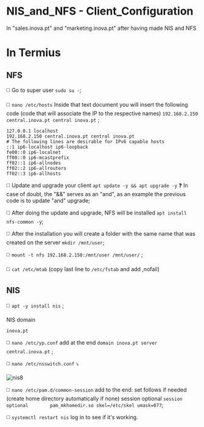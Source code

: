 # NIS_and_NFS - Client_Configuration

In "sales.inova.pt" and "marketing.inova.pt" after having made NIS and NFS

# **In Termius**

## **NFS**

◻️ Go to super user `sudo su -`;

◻️ `nano /etc/hosts` Inside that text document you will insert the following code (code that will associate the IP to the respective names) `192.168.2.150 central.inova.pt central inova.pt` ;

```
127.0.0.1 localhost
192.168.2.150 central.inova.pt central inova.pt
# The following lines are desirable for IPv6 capable hosts
::1 ip6-localhost ip6-loopback
fe00::0 ip6-localnet
ff00::0 ip6-mcastprefix
ff02::1 ip6-allnodes
ff02::2 ip6-allrouters
ff02::3 ip6-allhosts
```

◻️ Update and upgrade your client `apt update -y && apt upgrade -y` ❓ In case of doubt, the "&&" serves as an "and", as an example the previous code is to update "and" upgrade;

◻️ After doing the update and upgrade, NFS will be installed `apt install nfs-common -y`;

◻️ After the installation you will create a folder with the same name that was created on the server `mkdir /mnt/user`;

◻️ `mount -t nfs 192.168.2.150:/mnt/user /mnt/user/` ;

◻️ `cat /etc/mtab` (copy last line to `/etc/fstab` and add ,nofail)

## **NIS**

◻️ `apt -y install nis` ;

NIS domain
```
inova.pt
```
◻️ `nano /etc/yp.conf` add at the end `domain inova.pt server central.inova.pt` ;

◻️ `nano /etc/nsswitch.conf` ⤵️

![nis8](https://user-images.githubusercontent.com/48421530/153508426-e05b40aa-f40f-4c77-91a9-dd921660d26c.png)

◻️ `nano /etc/pam.d/common-session`  add to the end: set follows if needed (create home directory automatically if none) session optional
`session optional        pam_mkhomedir.so skel=/etc/skel umask=077`;

◻️ `systemctl restart nis` log in to see if it's working.
